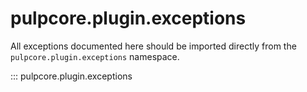 # pulpcore.plugin.exceptions

All exceptions documented here should be imported directly from the `pulpcore.plugin.exceptions` namespace.

::: pulpcore.plugin.exceptions
